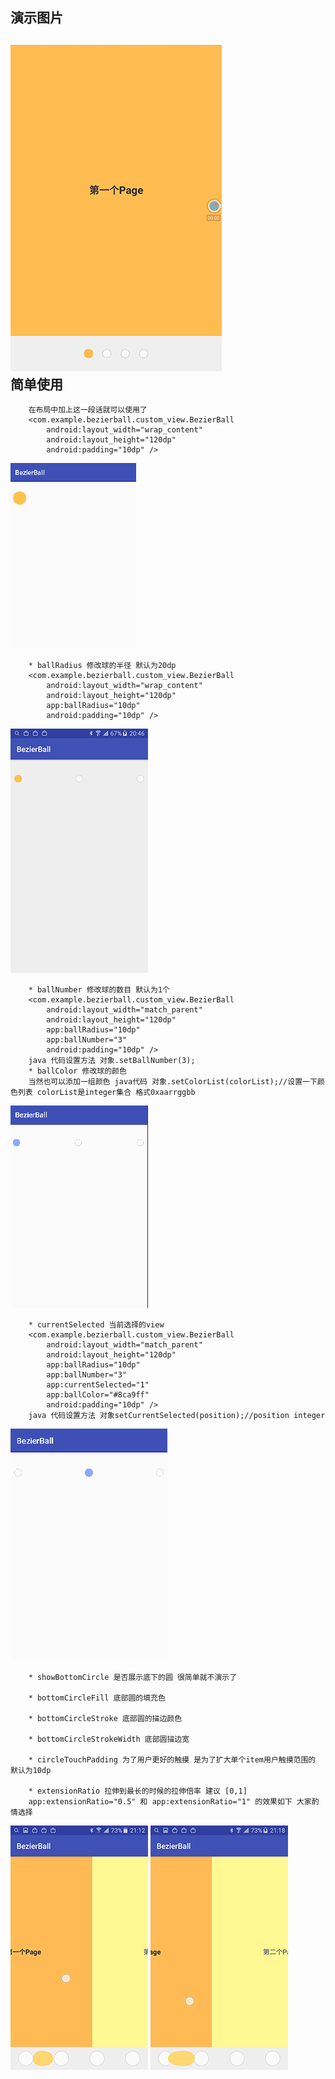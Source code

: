 演示图片
--------
![image](https://github.com/bouquet12138/pictureLibrary/blob/master/elasticBall.gif)
<br>
简单使用
--------	
		在布局中加上这一段话就可以使用了
		<com.example.bezierball.custom_view.BezierBall
			android:layout_width="wrap_content"
			android:layout_height="120dp"
			android:padding="10dp" />
![image](https://github.com/bouquet12138/pictureLibrary/blob/master/ballRadiusBig.png)
<br>

		* ballRadius 修改球的半径 默认为20dp
		<com.example.bezierball.custom_view.BezierBall
			android:layout_width="wrap_content"
			android:layout_height="120dp"
			app:ballRadius="10dp"
			android:padding="10dp" />
![image](https://github.com/bouquet12138/pictureLibrary/blob/master/ballNumber.png)
<br>

		* ballNumber 修改球的数目 默认为1个
		<com.example.bezierball.custom_view.BezierBall
			android:layout_width="match_parent"
			android:layout_height="120dp"
			app:ballRadius="10dp"
			app:ballNumber="3"
			android:padding="10dp" />
		java 代码设置方法 对象.setBallNumber(3);
		* ballColor 修改球的颜色
		当然也可以添加一组颜色 java代码 对象.setColorList(colorList);//设置一下颜色列表 colorList是integer集合 格式0xaarrggbb
![image](https://github.com/bouquet12138/pictureLibrary/blob/master/ballColor.png)
<br>
		
		* currentSelected 当前选择的view
		<com.example.bezierball.custom_view.BezierBall
			android:layout_width="match_parent"
			android:layout_height="120dp"
			app:ballRadius="10dp"
			app:ballNumber="3"
			app:currentSelected="1"
			app:ballColor="#8ca9ff"
			android:padding="10dp" />
		java 代码设置方法 对象setCurrentSelected(position);//position integer
![image](https://github.com/bouquet12138/pictureLibrary/blob/master/ballCurrentSelected.png)
<br>
		
		* showBottomCircle 是否展示底下的圆 很简单就不演示了
		
		* bottomCircleFill 底部圆的填充色
		
		* bottomCircleStroke 底部圆的描边颜色
		
		* bottomCircleStrokeWidth 底部圆描边宽
		
		* circleTouchPadding 为了用户更好的触摸 是为了扩大单个item用户触摸范围的 默认为10dp
		
		* extensionRatio 拉伸到最长的时候的拉伸倍率 建议 [0,1]
		app:extensionRatio="0.5" 和 app:extensionRatio="1" 的效果如下 大家酌情选择
![image](https://github.com/bouquet12138/pictureLibrary/blob/master/extendSmall.jpg)
![image](https://github.com/bouquet12138/pictureLibrary/blob/master/extendBig.jpg)

		
		
		
		
		
       